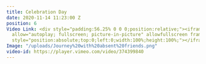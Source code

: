 ```yaml
---
title: Celebration Day
date: 2020-11-14 11:23:00 Z
position: 6
Video Link: <div style="padding:56.25% 0 0 0;position:relative;"><iframe src="https://player.vimeo.com/video/374399840?h=c6a876e105&title=0&byline=0&portrait=0&speed=0&badge=0&autopause=0&player_id=0&app_id=58479/embed"
  allow="autoplay; fullscreen; picture-in-picture" allowfullscreen frameborder="0"
  style="position:absolute;top:0;left:0;width:100%;height:100%;"></iframe></div>
Image: "/uploads/Journey%20with%20absent%20friends.png"
video-id: https://player.vimeo.com/video/374399840
---
```


